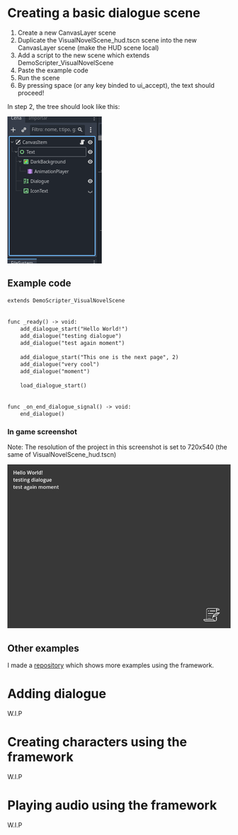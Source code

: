 # Creating a basic dialogue scene
1. Create a new CanvasLayer scene
2. Duplicate the VisualNovelScene_hud.tscn scene into the new CanvasLayer scene (make the HUD scene local)
3. Add a script to the new scene which extends DemoScripter_VisualNovelScene
4. Paste the example code
5. Run the scene
6. By pressing space (or any key binded to ui_accept), the text should proceed!

In step 2, the tree should look like this:

![tree screenshot](./images/tree_screenshot.png "Tree Screenshot")

## Example code
```gdscript
extends DemoScripter_VisualNovelScene


func _ready() -> void:
	add_dialogue_start("Hello World!")
	add_dialogue("testing dialogue")
	add_dialogue("test again moment")
	
	add_dialogue_start("This one is the next page", 2)
	add_dialogue("very cool")
	add_dialogue("moment")
	
	load_dialogue_start()


func _on_end_dialogue_signal() -> void:
	end_dialogue()
```

### In game screenshot
Note: The resolution of the project in this screenshot is set to 720x540 (the same of VisualNovelScene_hud.tscn)

![in game example 1](./images/in_game_example_1.png? "In game screenshot")

## Other examples
I made a [repository](https://github.com/Lukaswbrr/Demo-Scripter-Examples) which shows more examples using the framework.

# Adding dialogue
W.I.P

# Creating characters using the framework
W.I.P

# Playing audio using the framework
W.I.P
